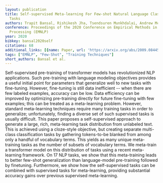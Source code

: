 ```yaml
---
layout: publication
title: Self-supervised Meta-learning For Few-shot Natural Language Classification
  Tasks
authors: Trapit Bansal, Rishikesh Jha, Tsendsuren Munkhdalai, Andrew Mccallum
conference: Proceedings of the 2020 Conference on Empirical Methods in Natural Language
  Processing (EMNLP)
year: 2020
bibkey: bansal2020self
citations: 68
additional_links: [{name: Paper, url: 'https://arxiv.org/abs/2009.08445'}]
tags: ["EMNLP", "Few-Shot", "Training Techniques"]
short_authors: Bansal et al.
---
```

Self-supervised pre-training of transformer models has revolutionized NLP
applications. Such pre-training with language modeling objectives provides a
useful initial point for parameters that generalize well to new tasks with
fine-tuning. However, fine-tuning is still data inefficient -- when there are
few labeled examples, accuracy can be low. Data efficiency can be improved by
optimizing pre-training directly for future fine-tuning with few examples; this
can be treated as a meta-learning problem. However, standard meta-learning
techniques require many training tasks in order to generalize; unfortunately,
finding a diverse set of such supervised tasks is usually difficult. This paper
proposes a self-supervised approach to generate a large, rich, meta-learning
task distribution from unlabeled text. This is achieved using a cloze-style
objective, but creating separate multi-class classification tasks by gathering
tokens-to-be blanked from among only a handful of vocabulary terms. This yields
as many unique meta-training tasks as the number of subsets of vocabulary
terms. We meta-train a transformer model on this distribution of tasks using a
recent meta-learning framework. On 17 NLP tasks, we show that this
meta-training leads to better few-shot generalization than language-model
pre-training followed by finetuning. Furthermore, we show how the
self-supervised tasks can be combined with supervised tasks for meta-learning,
providing substantial accuracy gains over previous supervised meta-learning.